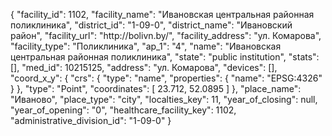 {
    "facility_id": 1102,
    "facility_name": "Ивановская центральная районная поликлиника",
    "district_id": "1-09-0",
    "district_name": "Ивановский район",
    "facility_url": "http:\/\/bolivn.by\/",
    "facility_address": "ул. Комарова",
    "facility_type": "Поликлиника",
    "ap_1": "4",
    "name": "Ивановская центральная районная поликлиника",
    "state": "public institution",
    "stats": [],
    "med_id": 10215125,
    "address": "ул. Комарова",
    "devices": [],
    "coord_x_y": {
        "crs": {
            "type": "name",
            "properties": {
                "name": "EPSG:4326"
            }
        },
        "type": "Point",
        "coordinates": [
            23.712,
            52.0895
        ]
    },
    "place_name": "Иваново",
    "place_type": "city",
    "localties_key": 11,
    "year_of_closing": null,
    "year_of_opening": "0",
    "healthcare_facility_key": 1102,
    "administrative_division_id": "1-09-0"
}
